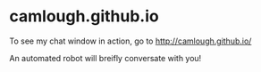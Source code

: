 camlough.github.io
==================

To see my chat window in action, go to http://camlough.github.io/

An automated robot will breifly conversate with you!

